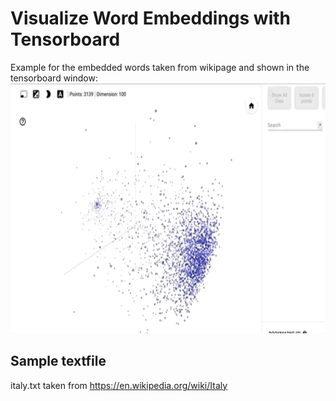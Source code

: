 # Visualize Word Embeddings with Tensorboard

Example for the embedded words taken from wikipage and shown in the tensorboard window:
<img src="https://github.com/hadze/machinelearning/blob/master/tutorials/nlp/word_embedding/doc/italy_tensorboard.gif" width="800" height="400"/>

## Sample textfile
italy.txt taken from https://en.wikipedia.org/wiki/Italy

